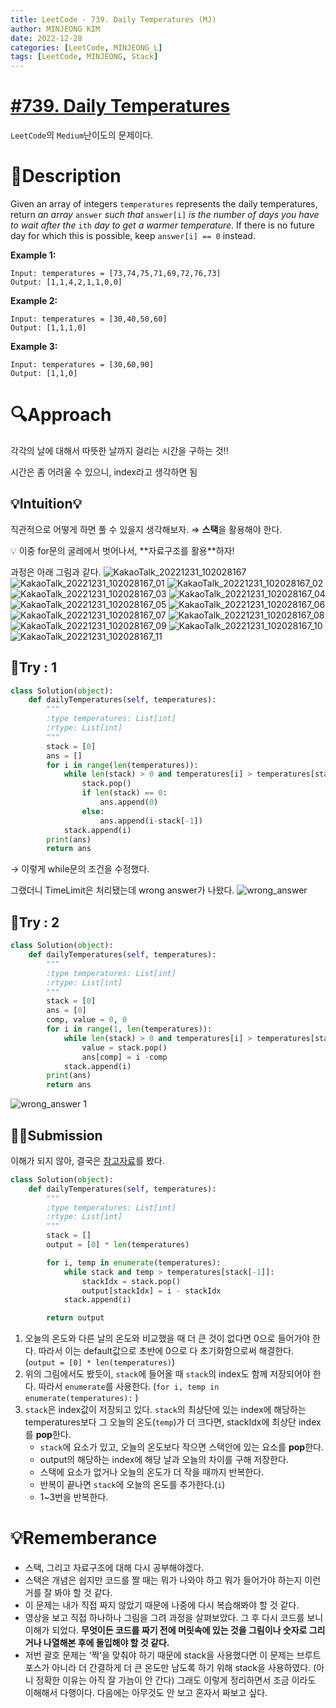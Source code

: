 ```yaml
---
title: LeetCode - 739. Daily Temperatures (MJ)
author: MINJEONG KIM
date: 2022-12-28
categories: [LeetCode, MINJEONG_L]
tags: [LeetCode, MINJEONG, Stack]
---
```


# [#739. Daily Temperatures](https://leetcode.com/problems/daily-temperatures/description/)
`LeetCode`의 `Medium`난이도의 문제이다.

# 📖Description

Given an array of integers `temperatures` represents the daily temperatures, return *an array* `answer` *such that* `answer[i]` *is the number of days you have to wait after the* `ith` *day to get a warmer temperature*. If there is no future day for which this is possible, keep `answer[i] == 0` instead.

**Example 1:**

```
Input: temperatures = [73,74,75,71,69,72,76,73]
Output: [1,1,4,2,1,1,0,0]

```

**Example 2:**

```
Input: temperatures = [30,40,50,60]
Output: [1,1,1,0]

```

**Example 3:**

```
Input: temperatures = [30,60,90]
Output: [1,1,0]
```

# 🔍Approach

각각의 날에 대해서 따뜻한 날까지 걸리는 시간을 구하는 것!!

시간은 좀 어려울 수 있으니,  index라고 생각하면 됨

## 💡Intuition💡

직관적으로 어떻게 하면 풀 수 있을지 생각해보자. ⇒ **스택**을 활용해야 한다.

<aside>
💡 이중 for문의 굴레에서 벗어나서, **자료구조를 활용**하자!

</aside>

과정은 아래 그림과 같다.
![KakaoTalk_20221231_102028167](https://user-images.githubusercontent.com/101111603/210125585-f7a027fc-11ab-4bd8-b7eb-786cc0a069fe.jpg)
![KakaoTalk_20221231_102028167_01](https://user-images.githubusercontent.com/101111603/210125589-4dff2c7d-f0f0-487e-80b9-fdf7dac26f90.jpg)
![KakaoTalk_20221231_102028167_02](https://user-images.githubusercontent.com/101111603/210125591-14f9dbe3-ec73-40f5-b16b-6f2fdd2d5e37.jpg)
![KakaoTalk_20221231_102028167_03](https://user-images.githubusercontent.com/101111603/210125593-82cc5dca-2a47-403f-9fff-c0d11d398832.jpg)
![KakaoTalk_20221231_102028167_04](https://user-images.githubusercontent.com/101111603/210125597-af04288f-a46d-44c9-9616-d9cb787e0231.jpg)
![KakaoTalk_20221231_102028167_05](https://user-images.githubusercontent.com/101111603/210125601-a3c657b2-0bc3-4856-942d-76989df054f2.jpg)
![KakaoTalk_20221231_102028167_06](https://user-images.githubusercontent.com/101111603/210125613-5dc324da-2416-426e-9e66-8b3af0483673.jpg)
![KakaoTalk_20221231_102028167_07](https://user-images.githubusercontent.com/101111603/210125614-6dc7ccbf-1d64-4536-a237-24c811d0444b.jpg)
![KakaoTalk_20221231_102028167_08](https://user-images.githubusercontent.com/101111603/210125616-37ef3e0c-ab51-4fc5-8c8e-387dd8b1ca07.jpg)
![KakaoTalk_20221231_102028167_09](https://user-images.githubusercontent.com/101111603/210125620-b901494a-ebdd-4e75-aee2-a3368adad0ca.jpg)
![KakaoTalk_20221231_102028167_10](https://user-images.githubusercontent.com/101111603/210125623-b8ec0493-1930-4099-8c20-c00e496002d0.jpg)
![KakaoTalk_20221231_102028167_11](https://user-images.githubusercontent.com/101111603/210125627-d4ed323d-7914-48af-8fc1-c430e5179815.jpg)




## 🚩Try : 1

```python
class Solution(object):
    def dailyTemperatures(self, temperatures):
        """
        :type temperatures: List[int]
        :rtype: List[int]
        """
        stack = [0]
        ans = []
        for i in range(len(temperatures)):
            while len(stack) > 0 and temperatures[i] > temperatures[stack[-1]]:
                stack.pop()
                if len(stack) == 0:
                    ans.append(0)
                else:
                    ans.append(i-stack[-1])
            stack.append(i)
        print(ans)
        return ans
```

→ 이렇게 while문의 조건을 수정했다.

그랬더니 TimeLimit은 처리됐는데 wrong answer가 나왔다.
![wrong_answer](https://user-images.githubusercontent.com/101111603/210125642-366f0552-852e-4a0f-9c05-296811b2bdf5.jpg)


## 🚩Try : 2

```python
class Solution(object):
    def dailyTemperatures(self, temperatures):
        """
        :type temperatures: List[int]
        :rtype: List[int]
        """
        stack = [0]
        ans = [0]
        comp, value = 0, 0
        for i in range(1, len(temperatures)):
            while len(stack) > 0 and temperatures[i] > temperatures[stack[-1]]:
                value = stack.pop()
                ans[comp] = i -comp
            stack.append(i)
        print(ans)
        return ans
```
![wrong_answer 1](https://user-images.githubusercontent.com/101111603/210125648-2094f87f-7f0f-45b3-8ab6-9aee06d47915.jpg)



## 🤔🎯Submission

이해가 되지 않아, 결국은 [참고자료](https://youtu.be/cTBiBSnjO3c)를 봤다. 

```python
class Solution(object):
    def dailyTemperatures(self, temperatures):
        """
        :type temperatures: List[int]
        :rtype: List[int]
        """
        stack = []
        output = [0] * len(temperatures)

        for i, temp in enumerate(temperatures):
            while stack and temp > temperatures[stack[-1]]:
                stackIdx = stack.pop()
                output[stackIdx] = i - stackIdx
            stack.append(i)

        return output
```

1. 오늘의 온도와 다른 날의 온도와 비교했을 때 더 큰 것이 없다면 0으로 들어가야 한다. 따라서 이는 default값으로 초반에 0으로 다 초기화함으로써 해결한다. (`output = [0] * len(temperatures)`)
2. 위의 그림에서도 봤듯이, `stack`에 들어올 때 `stack`의 index도 함께 저장되어야 한다. 따라서 `enumerate`를 사용한다. (`for i, temp in enumerate(temperatures):` )
3. `stack`은 index값이 저장되고 있다. `stack`의 최상단에 있는 index에 해당하는 temperatures보다 그 오늘의 온도(`temp`)가 더 크다면, stackIdx에 최상단 index를 **pop**한다.
    - `stack`에 요소가 있고, 오늘의 온도보다 작으면 스택안에 있는 요소를 **pop**한다.
    - output의 해당하는 index에 해당 날과 오늘의 차이를 구해 저장한다.
    - 스택에 요소가 없거나 오늘의 온도가 더 작을 때까지 반복한다.
    - 반복이 끝나면 `stack`에 오늘의 온도를 추가한다.(`i`)
    - 1~3번을 반복한다.
    

# 💡Rememberance

- 스택, 그리고 자료구조에 대해 다시 공부해야겠다.
- 스택은 개념은 쉽지만 코드를 짤 때는 뭐가 나와야 하고 뭐가 들어가야 하는지 이런 거를 잘 봐야 할 것 같다.
- 이 문제는 내가 직접 짜지 않았기 때문에 나중에 다시 복습해봐야 할 것 같다.
- 영상을 보고 직접 하나하나 그림을 그려 과정을 살펴보았다. 그 후 다시 코드를 보니 이해가 되었다. **무엇이든 코드를 짜기 전에 머릿속에 있는 것을 그림이나 숫자로 그리거나 나열해본 후에 돌입해야 할 것 같다.**
- 저번 괄호 문제는 ‘짝’을 맞춰야 하기 때문에 stack을 사용했다면 이 문제는 브루트포스가 아니라 더 간결하게 더 큰 온도만 남도록 하기 위해 stack을 사용하였다. (아니 정확한 이유는 아직 잘 가늠이 안 간다) 그래도 이렇게 정리하면서 조금 이라도 이해해서 다행이다. 다음에는 아무것도 안 보고 혼자서 짜보고 싶다.
